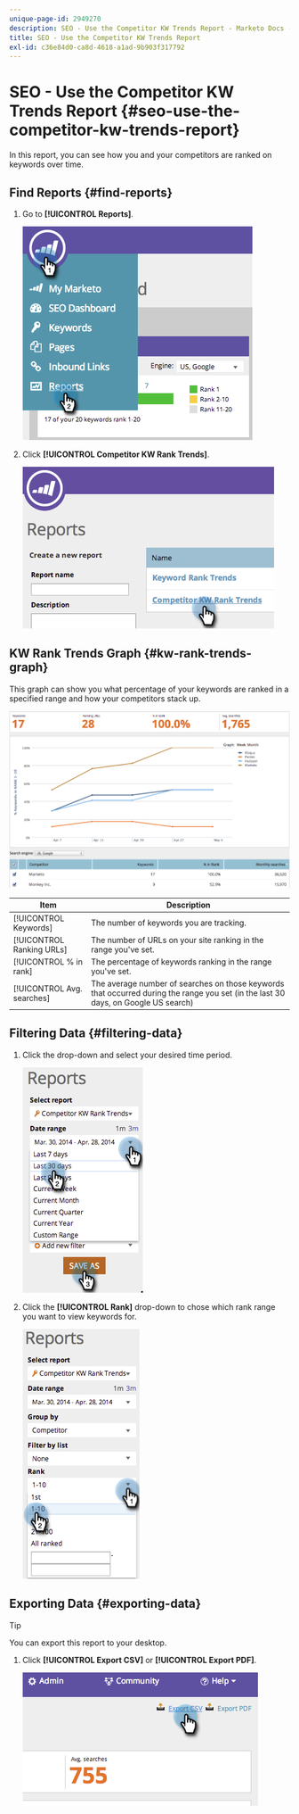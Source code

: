 ```yaml
---
unique-page-id: 2949270
description: SEO - Use the Competitor KW Trends Report - Marketo Docs - Product Documentation
title: SEO - Use the Competitor KW Trends Report
exl-id: c36e84d0-ca8d-4618-a1ad-9b903f317792
---
```

# SEO - Use the Competitor KW Trends Report {#seo-use-the-competitor-kw-trends-report}

In this report, you can see how you and your competitors are ranked on keywords over time.

## Find Reports {#find-reports}

1. Go to **[!UICONTROL Reports]**.

   ![](assets/image2014-9-18-14-3a6-3a18.png)

1. Click **[!UICONTROL Competitor KW Rank Trends]**.

   ![](assets/image2014-9-18-14-3a6-3a37.png)

## KW Rank Trends Graph {#kw-rank-trends-graph}

This graph can show you what percentage of your keywords are ranked in a specified range and how your competitors stack up.

![](assets/image2014-9-18-14-3a7-3a1.png)

| Item |Description |
|---|---|
| [!UICONTROL Keywords]  |The number of keywords you are tracking. |
| [!UICONTROL Ranking URLs]  |The number of URLs on your site ranking in the range you've set.  |
| [!UICONTROL % in rank]  |The percentage of keywords ranking in the range you've set.  |
| [!UICONTROL Avg. searches]  |The average number of searches on those keywords that occurred during the range you set (in the last 30 days, on Google US search) |

## Filtering Data {#filtering-data}

1. Click the drop-down and select your desired time period.

   ![](assets/image2014-9-18-14-3a7-3a17.png)

1. Click the **[!UICONTROL Rank]** drop-down to chose which rank range you want to view keywords for.

   ![](assets/image2014-9-18-14-3a8-3a26.png)

## Exporting Data {#exporting-data}

   >[!TIP]
   >
   >You can export this report to your desktop.

1. Click **[!UICONTROL Export CSV]** or **[!UICONTROL Export PDF]**.

   ![](assets/image2014-9-18-14-3a9-3a49.png)
